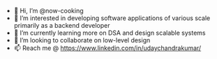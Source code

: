 - 👋 Hi, I’m @now-cooking
- 👀 I’m interested in developing software applications of various scale primarily as a backend developer
- 🌱 I’m currently learning more on DSA and design scalable systems
- 💞️ I’m looking to collaborate on low-level design
- 📫 Reach me @ https://www.linkedin.com/in/udaychandrakumar/

<!---
now-cooking/now-cooking is a ✨ special ✨ repository because its `README.md` (this file) appears on your GitHub profile.
You can click the Preview link to take a look at your changes.
--->
